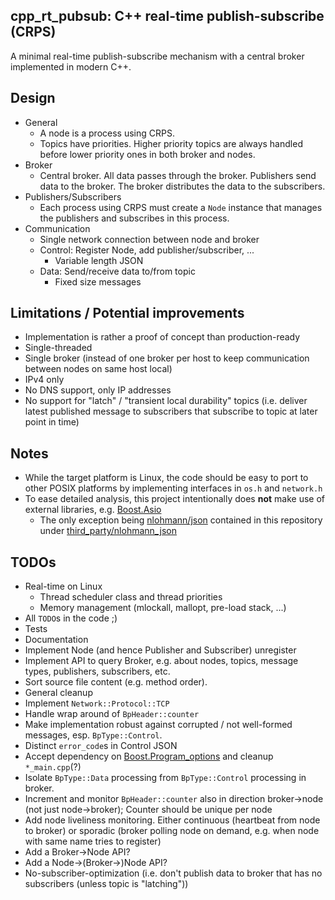 cpp_rt_pubsub: C++ real-time publish-subscribe (CRPS)
-----------------------------------------------------
A minimal real-time publish-subscribe mechanism with a central broker implemented in modern C++.

Design
------
* General
  * A node is a process using CRPS.
  * Topics have priorities. Higher priority topics are always handled before lower priority ones in both broker and nodes.
* Broker
  * Central broker. All data passes through the broker. Publishers send data to the broker. The broker distributes the data to the subscribers.
* Publishers/Subscribers
  * Each process using CRPS must create a `Node` instance that manages the publishers and subscribes in this process.
* Communication
  * Single network connection between node and broker
  * Control: Register Node, add publisher/subscriber, ...
    * Variable length JSON
  * Data: Send/receive data to/from topic
    * Fixed size messages

Limitations / Potential improvements
------------------------------------
* Implementation is rather a proof of concept than production-ready
* Single-threaded
* Single broker (instead of one broker per host to keep communication between nodes on same host local)
* IPv4 only
* No DNS support, only IP addresses
* No support for "latch" / "transient local durability" topics (i.e. deliver latest published message to subscribers that subscribe to topic at later point in time)

Notes
-----
* While the target platform is Linux, the code should be easy to port to other POSIX platforms by implementing interfaces in `os.h` and `network.h`
* To ease detailed analysis, this project intentionally does **not** make use of external libraries, e.g. [Boost.Asio](http://boost.org/libs/asio/)
  * The only exception being [nlohmann/json](https://github.com/nlohmann/json) contained in this repository under [third_party/nlohmann_json](third_party/nlohmann_json)

TODOs
-----
* Real-time on Linux
  * Thread scheduler class and thread priorities
  * Memory management (mlockall, mallopt, pre-load stack, ...)
* All `TODO`s in the code ;)
* Tests
* Documentation
* Implement Node (and hence Publisher and Subscriber) unregister
* Implement API to query Broker, e.g. about nodes, topics, message types, publishers, subscribers, etc.
* Sort source file content (e.g. method order).
* General cleanup
* Implement `Network::Protocol::TCP`
* Handle wrap around of `BpHeader::counter`
* Make implementation robust against corrupted / not well-formed messages, esp. `BpType::Control`.
* Distinct `error_code`s in Control JSON
* Accept dependency on [Boost.Program_options](https://www.boost.org/libs/program_options) and cleanup `*_main.cpp`(?)
* Isolate `BpType::Data` processing from `BpType::Control` processing in broker.
* Increment and monitor `BpHeader::counter` also in direction broker->node (not just node->broker); Counter should be unique per node
* Add node liveliness monitoring. Either continuous (heartbeat from node to broker) or sporadic (broker polling node on demand, e.g. when node with same name tries to register)
* Add a Broker->Node API?
* Add a Node->(Broker->)Node API?
* No-subscriber-optimization (i.e. don't publish data to broker that has no subscribers (unless topic is "latching"))
